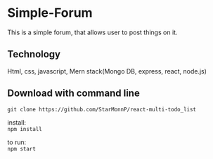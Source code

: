 # Simple-Forum
This is a simple forum, that allows user to post things on it.

## Technology
Html, css, javascript, Mern stack(Mongo DB, express, react, node.js)

## Download with command line
`git clone https://github.com/StarMonnP/react-multi-todo_list`

install:  
`npm install`

to run:  
`npm start`
